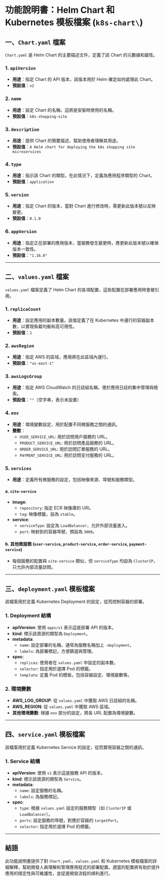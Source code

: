 # 功能說明書：Helm Chart 和 Kubernetes 模板檔案 (`k8s-chart\`)

## 一、`Chart.yaml` 檔案

`Chart.yaml` 是 Helm Chart 的主要描述文件，定義了該 Chart 的元數據和屬性。

### 1. `apiVersion`
- **用途**：指定 Chart 的 API 版本，該版本用於 Helm 確定如何處理此 Chart。
- **預設值**：`v2`

### 2. `name`
- **用途**：設定 Chart 的名稱，這將是安裝時使用的名稱。
- **預設值**：`k8s-shopping-site`

### 3. `description`
- **用途**：提供 Chart 的簡要描述，幫助使用者理解其用途。
- **預設值**：`A Helm chart for deploying the k8s shopping site microservices`

### 4. `type`
- **用途**：指示該 Chart 的類型。在此情況下，定義為應用程序類型的 Chart。
- **預設值**：`application`

### 5. `version`
- **用途**：指定 Chart 的版本，當對 Chart 進行修改時，需更新此版本號以反映變更。
- **預設值**：`0.1.0`

### 6. `appVersion`
- **用途**：指定正在部署的應用版本，當服務發生變更時，應更新此版本號以確保版本一致性。
- **預設值**：`"1.16.0"`

---

## 二、`values.yaml` 檔案

`values.yaml` 檔案定義了 Helm Chart 的各項配置，這些配置在部署應用時會被引用。

### 1. `replicaCount`
- **用途**：設定應用的副本數量。該值定義了在 Kubernetes 中運行的容器副本數，以實現負載均衡和高可用性。
- **預設值**：`1`

### 2. `awsRegion`
- **用途**：指定 AWS 的區域，應用將在此區域內運行。
- **預設值**：`"us-east-1"`

### 3. `awsLogsGroup`
- **用途**：指定 AWS CloudWatch 的日誌組名稱，便於應用日誌的集中管理與檢索。
- **預設值**：`""`（空字串，表示未設置）

### 4. `env`
- **用途**：環境變數設定，用於配置不同微服務之間的通訊。
- **變數**：
  - `USER_SERVICE_URL`: 用於訪問用戶服務的 URL。
  - `PRODUCT_SERVICE_URL`: 用於訪問產品服務的 URL。
  - `ORDER_SERVICE_URL`: 用於訪問訂單服務的 URL。
  - `PAYMENT_SERVICE_URL`: 用於訪問支付服務的 URL。

### 5. `services`
- **用途**：定義所有微服務的設定，包括映像來源、埠號和服務類型。

#### a. `site-service`
- **image**:
  - `repository`: 指定 ECR 映像庫的 URI。
  - `tag`: 映像標籤，設為 `stable`。
- **service**:
  - `serviceType`: 設定為 `LoadBalancer`，允許外部流量進入。
  - `port`: 映射到的容器埠號，預設為 `3000`。

#### b. 其他微服務 (`user-service`, `product-service`, `order-service`, `payment-service`)
- 每個服務的配置與 `site-service` 類似，但 `serviceType` 均設為 `ClusterIP`，只允許內部流量訪問。

---

## 三、`deployment.yaml` 模板檔案

該檔案用於定義 Kubernetes Deployment 的設定，從而控制容器的部署。

### 1. Deployment 結構
- **apiVersion**: 使用 `apps/v1` 表示這是部署 API 的版本。
- **kind**: 標示該資源的類型為 `Deployment`。
- **metadata**: 
  - `name`: 設定部署的名稱，通常為服務名稱加上 `-deployment`。
  - `labels`: 為部署標記，方便篩選與管理。
- **spec**:
  - `replicas`: 使用者在 `values.yaml` 中設定的副本數。
  - `selector`: 指定用於選擇 Pod 的標籤。
  - `template`: 定義 Pod 的模板，包括容器設定、環境變數等。

### 2. 環境變數
- **AWS_LOG_GROUP**: 從 `values.yaml` 中獲取 AWS 日誌組的名稱。
- **AWS_REGION**: 從 `values.yaml` 中獲取 AWS 區域。
- **其他環境變數**: 根據 `env` 部分的設定，將各 URL 配置為環境變數。

---

## 四、`service.yaml` 模板檔案

該檔案用於定義 Kubernetes Service 的設定，從而實現容器之間的通訊。

### 1. Service 結構
- **apiVersion**: 使用 `v1` 表示這是服務 API 的版本。
- **kind**: 標示該資源的類型為 `Service`。
- **metadata**:
  - `name`: 設定服務的名稱。
  - `labels`: 為服務標記。
- **spec**:
  - `type`: 根據 `values.yaml` 設定的服務類型（如 `ClusterIP` 或 `LoadBalancer`）。
  - `ports`: 設定服務的埠號，對應於容器的 `targetPort`。
  - `selector`: 指定用於選擇 Pod 的標籤。

---

## 結語

此功能說明書提供了對 `Chart.yaml`、`values.yaml` 和 Kubernetes 模板檔案的詳細解釋，幫助開發人員理解和管理應用程式的部署配置。適當的配置將有助於提升應用的穩定性與可維護性，並促進開發流程的順利進行。